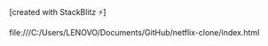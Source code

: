 # 

[created with StackBlitz ⚡️]

file:///C:/Users/LENOVO/Documents/GitHub/netflix-clone/index.html
